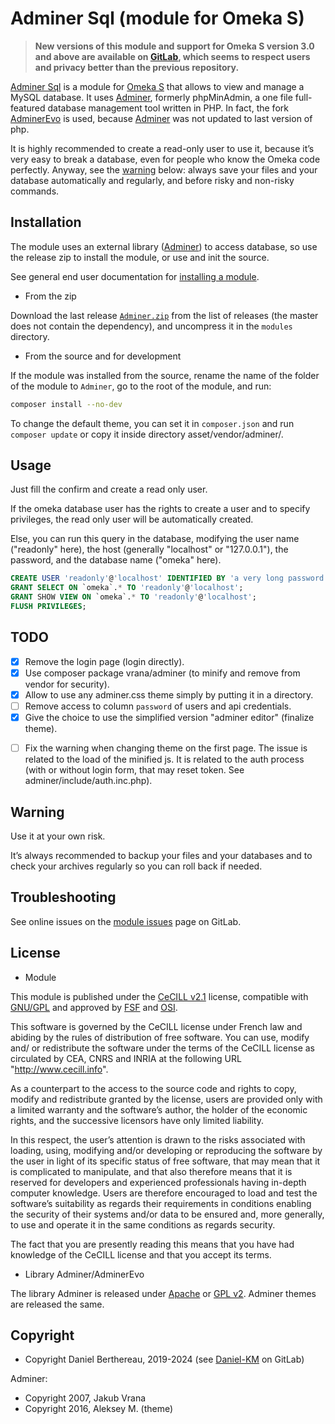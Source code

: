 Adminer Sql (module for Omeka S)
================================

> __New versions of this module and support for Omeka S version 3.0 and above
> are available on [GitLab], which seems to respect users and privacy better
> than the previous repository.__

[Adminer Sql] is a module for [Omeka S] that allows to view and manage a MySQL
database. It uses [Adminer], formerly phpMinAdmin, a one file full-featured
database management tool written in PHP. In fact, the fork [AdminerEvo] is used,
because [Adminer] was not updated to last version of php.

It is highly recommended to create a read-only user to use it, because it’s very
easy to break a database, even for people who know the Omeka code perfectly.
Anyway, see the [warning] below: always save your files and your database
automatically and regularly, and before risky and non-risky commands.


Installation
------------

The module uses an external library ([Adminer]) to access database, so use the
release zip to install the module, or use and init the source.

See general end user documentation for [installing a module].

* From the zip

Download the last release [`Adminer.zip`] from the list of releases (the master
does not contain the dependency), and uncompress it in the `modules` directory.

* From the source and for development

If the module was installed from the source, rename the name of the folder of
the module to `Adminer`, go to the root of the module, and run:

```sh
composer install --no-dev
```

To change the default theme, you can set it in `composer.json` and run `composer update`
or copy it inside directory asset/vendor/adminer/.


Usage
-----

Just fill the confirm and create a read only user.

If the omeka database user has the rights to create a user and to specify
privileges, the read only user will be automatically created.

Else, you can run this query in the database, modifying the user name ("readonly"
here), the host (generally "localhost" or "127.0.0.1"), the password, and the
database name ("omeka" here).

```sql
CREATE USER 'readonly'@'localhost' IDENTIFIED BY 'a very long password';
GRANT SELECT ON `omeka`.* TO 'readonly'@'localhost';
GRANT SHOW VIEW ON `omeka`.* TO 'readonly'@'localhost';
FLUSH PRIVILEGES;
```


TODO
----

* [x] Remove the login page (login directly).
* [x] Use composer package vrana/adminer (to minify and remove from vendor for security).
* [x] Allow to use any adminer.css theme simply by putting it in a directory.
* [ ] Remove access to column `password` of users and api credentials.
* [x] Give the choice to use the simplified version "adminer editor" (finalize theme).
- [ ] Fix the warning when changing theme on the first page. The issue is related to the load of the minified js.
      It is related to the auth process (with or without login form, that may reset token. See adminer/include/auth.inc.php).


Warning
-------

Use it at your own risk.

It’s always recommended to backup your files and your databases and to check
your archives regularly so you can roll back if needed.


Troubleshooting
---------------

See online issues on the [module issues] page on GitLab.


License
-------

* Module

This module is published under the [CeCILL v2.1] license, compatible with
[GNU/GPL] and approved by [FSF] and [OSI].

This software is governed by the CeCILL license under French law and abiding by
the rules of distribution of free software. You can use, modify and/ or
redistribute the software under the terms of the CeCILL license as circulated by
CEA, CNRS and INRIA at the following URL "http://www.cecill.info".

As a counterpart to the access to the source code and rights to copy, modify and
redistribute granted by the license, users are provided only with a limited
warranty and the software’s author, the holder of the economic rights, and the
successive licensors have only limited liability.

In this respect, the user’s attention is drawn to the risks associated with
loading, using, modifying and/or developing or reproducing the software by the
user in light of its specific status of free software, that may mean that it is
complicated to manipulate, and that also therefore means that it is reserved for
developers and experienced professionals having in-depth computer knowledge.
Users are therefore encouraged to load and test the software’s suitability as
regards their requirements in conditions enabling the security of their systems
and/or data to be ensured and, more generally, to use and operate it in the same
conditions as regards security.

The fact that you are presently reading this means that you have had knowledge
of the CeCILL license and that you accept its terms.

* Library Adminer/AdminerEvo

The library Adminer is released under [Apache] or [GPL v2].
Adminer themes are released the same.


Copyright
---------

* Copyright Daniel Berthereau, 2019-2024 (see [Daniel-KM] on GitLab)

Adminer:
* Copyright 2007, Jakub Vrana
* Copyright 2016, Aleksey M. (theme)


[Adminer Sql]: https://gitlab.com/Daniel-KM/Omeka-S-module-Adminer
[Adminer]: https://www.adminer.org
[AdminerEvo]: https://adminerevo.org
[Omeka S]: https://omeka.org/s
[warning]: #Warning
[`Adminer.zip`]: https://gitlab.com/Daniel-KM/Omeka-S-module-Adminer/-/releases
[installing a module]: https://omeka.org/s/docs/user-manual/modules/#installing-modules
[module issues]: https://gitlab.com/Daniel-KM/Omeka-S-module-Adminer/-/issues
[CeCILL v2.1]: https://www.cecill.info/licences/Licence_CeCILL_V2.1-en.html
[GNU/GPL]: https://www.gnu.org/licenses/gpl-3.0.html
[FSF]: https://www.fsf.org
[OSI]: http://opensource.org
[Apache]: https://www.apache.org/licenses/LICENSE-2.0.html
[GPL v2]: https://www.gnu.org/licenses/gpl-2.0.txt
[GitLab]: https://gitlab.com/Daniel-KM
[Daniel-KM]: https://gitlab.com/Daniel-KM "Daniel Berthereau"
